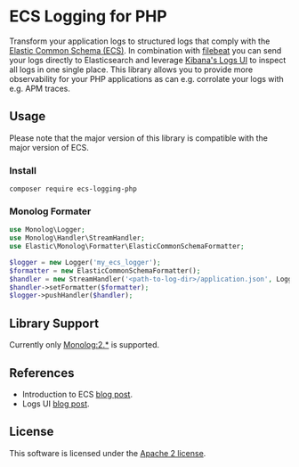 # ECS Logging for PHP

Transform your application logs to structured logs that comply with the [Elastic Common Schema (ECS)](https://www.elastic.co/guide/en/ecs/current/ecs-reference.html).
In combination with [filebeat](https://www.elastic.co/products/beats/filebeat) you can send your logs directly to Elasticsearch and leverage [Kibana's Logs UI](https://www.elastic.co/guide/en/infrastructure/guide/current/logs-ui-overview.html) to inspect all logs in one single place.
This library allows you to provide more observability for your PHP applications as can e.g. corrolate your logs with e.g. APM traces.

## Usage

Please note that the major version of this library is compatible with the major version of ECS.

### Install

```
composer require ecs-logging-php
```

### Monolog Formater
```php
use Monolog\Logger;
use Monolog\Handler\StreamHandler;
use Elastic\Monolog\Formatter\ElasticCommonSchemaFormatter;

$logger = new Logger('my_ecs_logger');
$formatter = new ElasticCommonSchemaFormatter();
$handler = new StreamHandler('<path-to-log-dir>/application.json', Logger::INFO);
$handler->setFormatter($formatter);
$logger->pushHandler($handler);
```

## Library Support
Currently only [Monolog:2.*](https://github.com/Seldaek/monolog) is supported.

## References
* Introduction to ECS [blog post](https://www.elastic.co/blog/introducing-the-elastic-common-schema).
* Logs UI [blog post](https://www.elastic.co/blog/infrastructure-and-logs-ui-new-ways-for-ops-to-interact-with-elasticsearch).

## License
This software is licensed under the [Apache 2 license](https://github.com/elastic/ecs-logging-php/blob/master/LICENSE).
